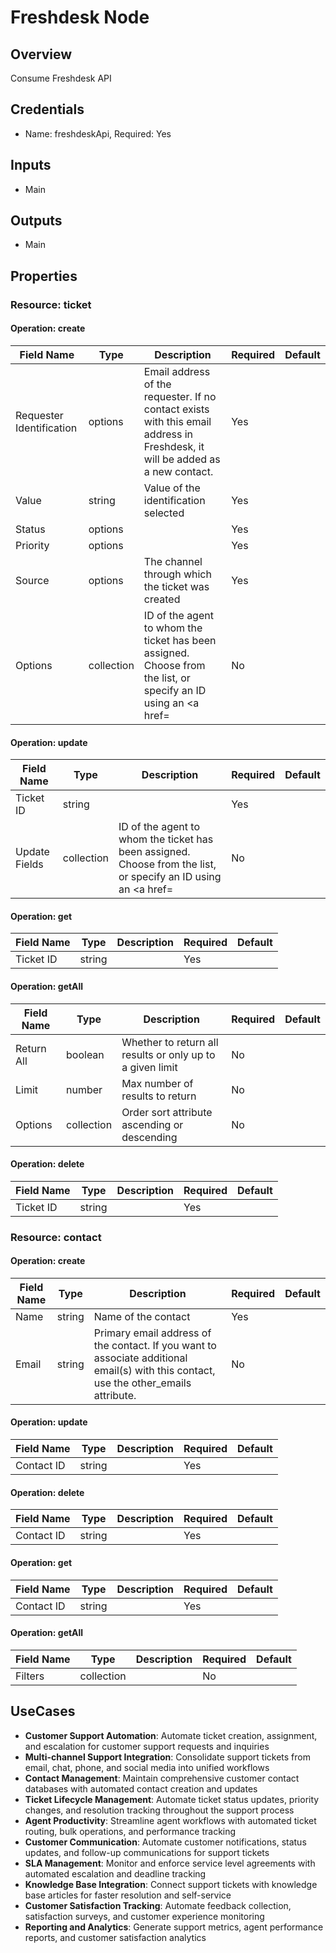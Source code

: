 # Freshdesk Node

## Overview

Consume Freshdesk API

## Credentials

- Name: freshdeskApi, Required: Yes

## Inputs

- Main

## Outputs

- Main

## Properties

### Resource: ticket

#### Operation: create

| Field Name | Type | Description | Required | Default |
|---|---|---|---|---|
| Requester Identification | options | Email address of the requester. If no contact exists with this email address in Freshdesk, it will be added as a new contact. | Yes |  |
| Value | string | Value of the identification selected | Yes |  |
| Status | options |  | Yes |  |
| Priority | options |  | Yes |  |
| Source | options | The channel through which the ticket was created | Yes |  |
| Options | collection | ID of the agent to whom the ticket has been assigned. Choose from the list, or specify an ID using an <a href= | No |  |

#### Operation: update

| Field Name | Type | Description | Required | Default |
|---|---|---|---|---|
| Ticket ID | string |  | Yes |  |
| Update Fields | collection | ID of the agent to whom the ticket has been assigned. Choose from the list, or specify an ID using an <a href= | No |  |

#### Operation: get

| Field Name | Type | Description | Required | Default |
|---|---|---|---|---|
| Ticket ID | string |  | Yes |  |

#### Operation: getAll

| Field Name | Type | Description | Required | Default |
|---|---|---|---|---|
| Return All | boolean | Whether to return all results or only up to a given limit | No |  |
| Limit | number | Max number of results to return | No |  |
| Options | collection | Order sort attribute ascending or descending | No |  |

#### Operation: delete

| Field Name | Type | Description | Required | Default |
|---|---|---|---|---|
| Ticket ID | string |  | Yes |  |

### Resource: contact

#### Operation: create

| Field Name | Type | Description | Required | Default |
|---|---|---|---|---|
| Name | string | Name of the contact | Yes |  |
| Email | string | Primary email address of the contact. If you want to associate additional email(s) with this contact, use the other_emails attribute. | No |  |

#### Operation: update

| Field Name | Type | Description | Required | Default |
|---|---|---|---|---|
| Contact ID | string |  | Yes |  |

#### Operation: delete

| Field Name | Type | Description | Required | Default |
|---|---|---|---|---|
| Contact ID | string |  | Yes |  |

#### Operation: get

| Field Name | Type | Description | Required | Default |
|---|---|---|---|---|
| Contact ID | string |  | Yes |  |

#### Operation: getAll

| Field Name | Type | Description | Required | Default |
|---|---|---|---|---|
| Filters | collection |  | No |  |

## UseCases

- **Customer Support Automation**: Automate ticket creation, assignment, and escalation for customer support requests and inquiries
- **Multi-channel Support Integration**: Consolidate support tickets from email, chat, phone, and social media into unified workflows
- **Contact Management**: Maintain comprehensive customer contact databases with automated contact creation and updates
- **Ticket Lifecycle Management**: Automate ticket status updates, priority changes, and resolution tracking throughout the support process
- **Agent Productivity**: Streamline agent workflows with automated ticket routing, bulk operations, and performance tracking
- **Customer Communication**: Automate customer notifications, status updates, and follow-up communications for support tickets
- **SLA Management**: Monitor and enforce service level agreements with automated escalation and deadline tracking
- **Knowledge Base Integration**: Connect support tickets with knowledge base articles for faster resolution and self-service
- **Customer Satisfaction Tracking**: Automate feedback collection, satisfaction surveys, and customer experience monitoring
- **Reporting and Analytics**: Generate support metrics, agent performance reports, and customer satisfaction analytics

